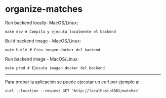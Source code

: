 # organize-matches

Run backend locally- MacOS/Linux:
```
make dev # Compila y ejecuta localmente el backend
```

Build backend image - MacOS/Linux:
```
make build # Crea imagen docker del backend
```

Run backend image - MacOS/Linux:
```
make prod # Ejecuta imagen docker del backend 
```

---

Para probar la aplicación se puede ejecutar un curl por ejemplo a:

```shell
curl --location --request GET 'http://localhost:8081/matches'
```